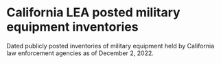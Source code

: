 # California LEA posted military equipment inventories
Dated publicly posted inventories of military equipment held by California law enforcement agencies as of December 2, 2022. 
